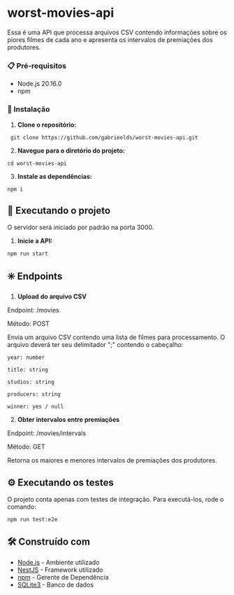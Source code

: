 # worst-movies-api

Essa é uma API que processa arquivos CSV contendo informações sobre os piores filmes de cada ano e apresenta os intervalos de premiações dos produtores.

### 📋 Pré-requisitos

- Node.js 20.16.0
- npm

### 🔧 Instalação

1. **Clone o repositório:**
  ```
   git clone https://github.com/gabrieelds/worst-movies-api.git
  ```

2. **Navegue para o diretório do projeto:**
  ```
  cd worst-movies-api
  ```

3. **Instale as dependências:**
  ```
  npm i
  ```

## 🚀 Executando o projeto
  O servidor será iniciado por padrão na porta 3000.

1. **Inicie a API:**
  ```
  npm run start
  ```

## ✳️ Endpoints

1. **Upload do arquivo CSV**

  Endpoint: /movies

  Método: POST

  Envia um arquivo CSV contendo uma lista de filmes para processamento.
  O arquivo deverá ter seu delimitador ";" contendo o cabeçalho:

    year: number

    title: string

    studios: string

    producers: string

    winner: yes / null


2. **Obter intervalos entre premiações**

  Endpoint: /movies/intervals

  Método: GET

  Retorna os maiores e menores intervalos de premiações dos produtores.


## ⚙️ Executando os testes

  O projeto conta apenas com testes de integração. Para executá-los, rode o comando:
  ```
  npm run test:e2e
  ```

## 🛠️ Construído com

* [Node.js](https://nodejs.org/) - Ambiente utilizado
* [NestJS](https://nestjs.com/) - Framework utilizado
* [npm](https://www.npmjs.com/) - Gerente de Dependência
* [SQLite3](https://www.sqlite.org/) - Banco de dados
